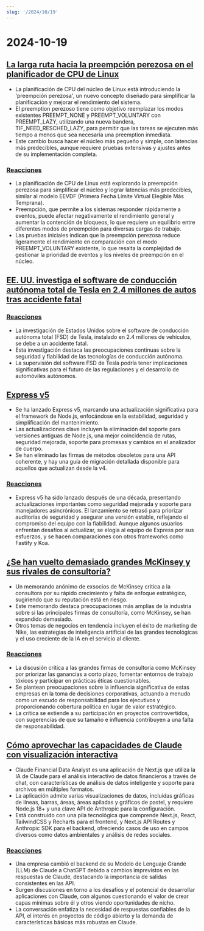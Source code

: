 ```yaml
---
slug: '/2024/10/19'
---
```


# 2024-10-19

## [La larga ruta hacia la preempción perezosa en el planificador de CPU de Linux](https://lwn.net/SubscriberLink/994322/45aa5211a50bc63a/)

- La planificación de CPU del núcleo de Linux está introduciendo la 'preempción perezosa', un nuevo concepto diseñado para simplificar la planificación y mejorar el rendimiento del sistema.
- El preemption perezoso tiene como objetivo reemplazar los modos existentes PREEMPT_NONE y PREEMPT_VOLUNTARY con PREEMPT_LAZY, utilizando una nueva bandera, TIF_NEED_RESCHED_LAZY, para permitir que las tareas se ejecuten más tiempo a menos que sea necesaria una preemption inmediata.
- Este cambio busca hacer el núcleo más pequeño y simple, con latencias más predecibles, aunque requiere pruebas extensivas y ajustes antes de su implementación completa.

### [Reacciones](https://news.ycombinator.com/item?id=41886256)

- La planificación de CPU de Linux está explorando la preempción perezosa para simplificar el núcleo y lograr latencias más predecibles, similar al modelo EEVDF (Primera Fecha Límite Virtual Elegible Más Temprana).
- Preempción, que permite a los sistemas responder rápidamente a eventos, puede afectar negativamente el rendimiento general y aumentar la contención de bloqueos, lo que requiere un equilibrio entre diferentes modos de preempción para diversas cargas de trabajo.
- Las pruebas iniciales indican que la preempción perezosa reduce ligeramente el rendimiento en comparación con el modo PREEMPT_VOLUNTARY existente, lo que resalta la complejidad de gestionar la prioridad de eventos y los niveles de preempción en el núcleo.

## [EE. UU. investiga el software de conducción autónoma total de Tesla en 2.4 millones de autos tras accidente fatal](https://www.reuters.com/business/autos-transportation/nhtsa-opens-probe-into-24-mln-tesla-vehicles-over-full-self-driving-collisions-2024-10-18/)

### [Reacciones](https://news.ycombinator.com/item?id=41884740)

- La investigación de Estados Unidos sobre el software de conducción autónoma total (FSD) de Tesla, instalado en 2.4 millones de vehículos, se debe a un accidente fatal.
- Esta investigación destaca las preocupaciones continuas sobre la seguridad y fiabilidad de las tecnologías de conducción autónoma.
- La supervisión del software FSD de Tesla podría tener implicaciones significativas para el futuro de las regulaciones y el desarrollo de automóviles autónomos.

## [Express v5](https://expressjs.com/2024/10/15/v5-release.html)

- Se ha lanzado Express v5, marcando una actualización significativa para el framework de Node.js, enfocándose en la estabilidad, seguridad y simplificación del mantenimiento.
- Las actualizaciones clave incluyen la eliminación del soporte para versiones antiguas de Node.js, una mejor coincidencia de rutas, seguridad mejorada, soporte para promesas y cambios en el analizador de cuerpo.
- Se han eliminado las firmas de métodos obsoletos para una API coherente, y hay una guía de migración detallada disponible para aquellos que actualizan desde la v4.

### [Reacciones](https://news.ycombinator.com/item?id=41882955)

- Express v5 ha sido lanzado después de una década, presentando actualizaciones importantes como seguridad mejorada y soporte para manejadores asincrónicos. El lanzamiento se retrasó para priorizar auditorías de seguridad y asegurar una versión estable, reflejando el compromiso del equipo con la fiabilidad. Aunque algunos usuarios enfrentan desafíos al actualizar, se elogia al equipo de Express por sus esfuerzos, y se hacen comparaciones con otros frameworks como Fastify y Koa.

## [¿Se han vuelto demasiado grandes McKinsey y sus rivales de consultoría?](https://www.economist.com/business/2024/03/25/have-mckinsey-and-its-consulting-rivals-got-too-big)

- Un memorando anónimo de exsocios de McKinsey critica a la consultora por su rápido crecimiento y falta de enfoque estratégico, sugiriendo que su reputación está en riesgo.
- Este memorando destaca preocupaciones más amplias de la industria sobre si las principales firmas de consultoría, como McKinsey, se han expandido demasiado.
- Otros temas de negocios en tendencia incluyen el éxito de marketing de Nike, las estrategias de inteligencia artificial de las grandes tecnológicas y el uso creciente de la IA en el servicio al cliente.

### [Reacciones](https://news.ycombinator.com/item?id=41888061)

- La discusión critica a las grandes firmas de consultoría como McKinsey por priorizar las ganancias a corto plazo, fomentar entornos de trabajo tóxicos y participar en prácticas éticas cuestionables.
- Se plantean preocupaciones sobre la influencia significativa de estas empresas en la toma de decisiones corporativas, actuando a menudo como un escudo de responsabilidad para los ejecutivos y proporcionando cobertura política en lugar de valor estratégico.
- La crítica se extiende a su participación en proyectos controvertidos, con sugerencias de que su tamaño e influencia contribuyen a una falta de responsabilidad.

## [Cómo aprovechar las capacidades de Claude con visualización interactiva](https://github.com/anthropics/anthropic-quickstarts/tree/main/financial-data-analyst)

- Claude Financial Data Analyst es una aplicación de Next.js que utiliza la IA de Claude para el análisis interactivo de datos financieros a través de chat, con características de análisis de datos inteligente y soporte para archivos en múltiples formatos.
- La aplicación admite varias visualizaciones de datos, incluidas gráficas de líneas, barras, áreas, áreas apiladas y gráficos de pastel, y requiere Node.js 18+ y una clave API de Anthropic para la configuración.
- Está construido con una pila tecnológica que comprende Next.js, React, TailwindCSS y Recharts para el frontend, y Next.js API Routes y Anthropic SDK para el backend, ofreciendo casos de uso en campos diversos como datos ambientales y análisis de redes sociales.

### [Reacciones](https://news.ycombinator.com/item?id=41885231)

- Una empresa cambió el backend de su Modelo de Lenguaje Grande (LLM) de Claude a ChatGPT debido a cambios imprevistos en las respuestas de Claude, destacando la importancia de salidas consistentes en las API.
- Surgen discusiones en torno a los desafíos y el potencial de desarrollar aplicaciones con Claude, con algunos cuestionando el valor de crear capas mínimas sobre él y otros viendo oportunidades de nicho.
- La conversación enfatiza la necesidad de respuestas confiables de la API, el interés en proyectos de código abierto y la demanda de características básicas más robustas en Claude.

<head>
  <meta property="og:title" content="La larga ruta hacia la preempción perezosa en el planificador de CPU de Linux" />
  <meta property="og:type" content="website" />
  <meta property="og:image" content="https://og.cho.sh/api/og/?title=La%20larga%20ruta%20hacia%20la%20preempci%C3%B3n%20perezosa%20en%20el%20planificador%20de%20CPU%20de%20Linux&subheading=s%C3%A1bado%2C%2019%20de%20octubre%20de%202024%3A%20Resumen%20de%20Hacker%20News" />
</head>
